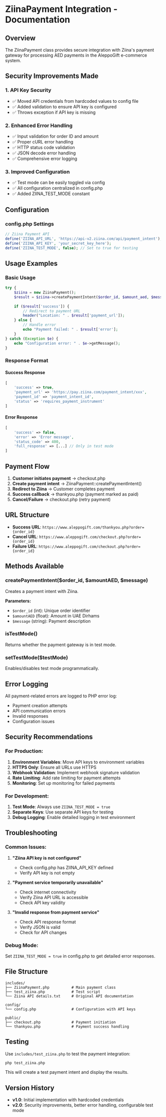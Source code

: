 # ZiinaPayment Integration - Documentation

## Overview
The ZiinaPayment class provides secure integration with Ziina's payment gateway for processing AED payments in the AleppoGift e-commerce system.

## Security Improvements Made

### 1. **API Key Security**
- ✅ Moved API credentials from hardcoded values to config file
- ✅ Added validation to ensure API key is configured
- ✅ Throws exception if API key is missing

### 2. **Enhanced Error Handling**
- ✅ Input validation for order ID and amount
- ✅ Proper cURL error handling
- ✅ HTTP status code validation
- ✅ JSON decode error handling
- ✅ Comprehensive error logging

### 3. **Improved Configuration**
- ✅ Test mode can be easily toggled via config
- ✅ All configuration centralized in config.php
- ✅ Added ZIINA_TEST_MODE constant

## Configuration

### config.php Settings
```php
// Ziina Payment API
define('ZIINA_API_URL', 'https://api-v2.ziina.com/api/payment_intent');
define('ZIINA_API_KEY', 'your_secret_key_here');
define('ZIINA_TEST_MODE', false); // Set to true for testing
```

## Usage Examples

### Basic Usage
```php
try {
    $ziina = new ZiinaPayment();
    $result = $ziina->createPaymentIntent($order_id, $amount_aed, $message);
    
    if ($result['success']) {
        // Redirect to payment URL
        header("Location: " . $result['payment_url']);
    } else {
        // Handle error
        echo "Payment failed: " . $result['error'];
    }
} catch (Exception $e) {
    echo "Configuration error: " . $e->getMessage();
}
```

### Response Format

#### Success Response
```php
[
    'success' => true,
    'payment_url' => 'https://pay.ziina.com/payment_intent/xxx',
    'payment_id' => 'payment_intent_id',
    'status' => 'requires_payment_instrument'
]
```

#### Error Response
```php
[
    'success' => false,
    'error' => 'Error message',
    'status_code' => 400,
    'full_response' => [...] // Only in test mode
]
```

## Payment Flow

1. **Customer initiates payment** → checkout.php
2. **Create payment intent** → ZiinaPayment::createPaymentIntent()
3. **Redirect to Ziina** → Customer completes payment
4. **Success callback** → thankyou.php (payment marked as paid)
5. **Cancel/Failure** → checkout.php (retry payment)

## URL Structure

- **Success URL**: `https://www.aleppogift.com/thankyou.php?order={order_id}`
- **Cancel URL**: `https://www.aleppogift.com/checkout.php?order={order_id}`
- **Failure URL**: `https://www.aleppogift.com/checkout.php?order={order_id}`

## Methods Available

### createPaymentIntent($order_id, $amountAED, $message)
Creates a payment intent with Ziina.

**Parameters:**
- `$order_id` (int): Unique order identifier
- `$amountAED` (float): Amount in UAE Dirhams
- `$message` (string): Payment description

### isTestMode()
Returns whether the payment gateway is in test mode.

### setTestMode($testMode)
Enables/disables test mode programmatically.

## Error Logging

All payment-related errors are logged to PHP error log:
- Payment creation attempts
- API communication errors
- Invalid responses
- Configuration issues

## Security Recommendations

### For Production:
1. **Environment Variables**: Move API keys to environment variables
2. **HTTPS Only**: Ensure all URLs use HTTPS
3. **Webhook Validation**: Implement webhook signature validation
4. **Rate Limiting**: Add rate limiting for payment attempts
5. **Monitoring**: Set up monitoring for failed payments

### For Development:
1. **Test Mode**: Always use `ZIINA_TEST_MODE = true`
2. **Separate Keys**: Use separate API keys for testing
3. **Debug Logging**: Enable detailed logging in test environment

## Troubleshooting

### Common Issues:

1. **"Ziina API key is not configured"**
   - Check config.php has ZIINA_API_KEY defined
   - Verify API key is not empty

2. **"Payment service temporarily unavailable"**
   - Check internet connectivity
   - Verify Ziina API URL is accessible
   - Check API key validity

3. **"Invalid response from payment service"**
   - Check API response format
   - Verify JSON is valid
   - Check for API changes

### Debug Mode:
Set `ZIINA_TEST_MODE = true` in config.php to get detailed error responses.

## File Structure
```
includes/
├── ZiinaPayment.php          # Main payment class
├── test_ziina.php            # Test script
└── Ziina API details.txt     # Original API documentation

config/
└── config.php                # Configuration with API keys

public/
├── checkout.php              # Payment initiation
└── thankyou.php              # Payment success handling
```

## Testing

Use `includes/test_ziina.php` to test the payment integration:

```bash
php test_ziina.php
```

This will create a test payment intent and display the results.

## Version History

- **v1.0**: Initial implementation with hardcoded credentials
- **v2.0**: Security improvements, better error handling, configurable test mode
